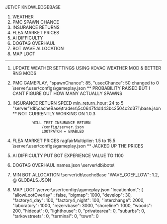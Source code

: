 JET/CF KNOWLEDGEBASE


1. WEATHER
2. PMC SPAWN CHANCE
3. INSURANCE RETURNS
4. FLEA MARKET PRICES
5. AI DIFFICULTY
6. DOGTAG OVERHAUL
7. BOT WAVE ALLOCATION
8. MAP LOOT

---

1. UPDATE WEATHER SETTINGS USING KOVAC WEATHER MOD & BETTER RNG MODS

2. PMC GAMEPLAY, 
				"spawnChance": 85,
				"usecChance": 50
				changed to 0
				\server\user\configs\gameplay.json
				** PROBABILITY RAISED BUT I CANT FIGURE OUT HOW MANY ACTUALLY SPAWNS 
	
3. INSURANCE RETURN SPEED
				min_return_hour: 24 to 5 
				\"server"\db\cacheBase\traders\5c0647fdd443bc2504c2d371\base.json
				 ** NOT CURRENTLY WORKING ON 1.0.3
      
				WILL TEST INSURANCE RETURN
					/config/server.json
					LOOTPATCH = ENABLED
	
4. FLEA MARKET PRICES 
				ragfairMultiplier: 1.5 to 15.5
				\server\user\configs\gameplay.json
				** JACKED UP THE PRICES
	
5. AI DIFFICULTY
				PUT BOT EXPERIENCE VALUE TO 1100
		
6. DOGTAG OVERHAUL
				names.json
				\server\db\bots\
				
7. MIN BOT ALLOCATION 
				\server\db\cacheBase
				"WAVE_COEF_LOW": 1.2, @ GLOBALS.JSON

8. MAP LOOT
				\server\user\configs\gameplay.json
					"locationloot": {
					"allowLootOverlay" : false,
					"bigmap": 1000,
					"develop": 30,
					"factory4_day": 100,
					"factory4_night": 100,
					"interchange": 2000,
					"laboratory": 1000,
					"rezervbase": 3000,
					"shoreline": 1000,
					"woods": 200,
					"hideout": 0,
					"lighthouse": 0,
					"privatearea": 0,
					"suburbs": 0,
					"tarkovstreets": 0,
					"terminal": 0,
					"town": 0

